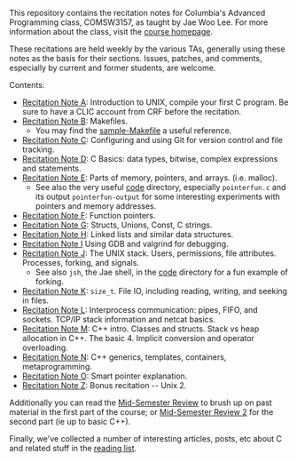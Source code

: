 This repository contains the recitation notes for Columbia's Advanced
Programming class, COMSW3157, as taught by Jae Woo Lee. For more information
about the class, visit the [course homepage](http://www.cs.columbia.edu/~jae/3157).

These recitations are held weekly by the various TAs, generally using these
notes as the basis for their sections. Issues, patches, and comments, especially
by current and former students, are welcome.

Contents:

* [Recitation Note A](A-Unix/unix-editors-compiling.md): Introduction to UNIX, compile your first C 
  program. Be sure to have a CLIC account from CRF before the recitation.
* [Recitation Note B](B-Makefiles/makefiles.md): Makefiles. 
    * You may find the [sample-Makefile](B-Makefiles/sample-Makefile) a useful reference.
* [Recitation Note C](C-Git/git.md): Configuring and using Git for version control and file tracking.
* [Recitation Note D](D-Bits-Binary-C-Basics/bits-binary-and-c-basics.md): C Basics: data types, bitwise, complex expressions and statements.
* [Recitation Note E](E-Memory-Pointers/memory-pointers.md): Parts of memory, pointers, and arrays.
(i.e. malloc).
    * See also the very useful [code](E-Memory-Pointers/code/) directory,
      especially `pointerfun.c` and its output `pointerfun-output` for some
      interesting experiments with pointers and memory addresses.
* [Recitation Note F](F-Function-Pointers/function-pointers.md): Function pointers.
* [Recitation Note G](G-Structs-Unions/structs-unions.md): Structs, Unions, Const, C strings.
* [Recitation Note H](H-Linked-Lists/linked-lists.md): Linked lists and similar data structures.
* [Recitation Note I](I-Debugging-GDB/gdb.md) Using GDB and valgrind for debugging.
* [Recitation Note J](J-Fork-Exec/fork-exec.md): The UNIX stack. Users, permissions, file
  attributes. Processes, forking, and signals. 
    * See also `jsh`, the Jae shell, in the [code](J-Fork-Exec/code/)
      directory for a fun example of forking.
* [Recitation Note K](K-File-IO/file-io.md): `size_t`. File IO, including reading, writing,
  and seeking in files.
* [Recitation Note L](L-ICP-TCP-IP/ipc-tcpip.md): Interprocess communication: pipes, FIFO, and sockets. TCP/IP stack information and netcat basics. 
* [Recitation Note M](M-cpp/cpp.md): C++ intro. Classes and structs. Stack vs heap allocation
  in C++. The basic 4. Implicit conversion and operator overloading.
* [Recitation Note N](N-Templates-Containers/templates-containers.md): C++ generics, templates,
  containers, metaprogramming.
* [Recitation Note O](O-Smart-Pointer/smart-pointers.md): Smart pointer explanation.
* [Recitation Note Z](Z-Unix-2/unix-2.md): Bonus recitation -- Unix 2.

Additionally you can read the [Mid-Semester Review](midsemester-review.md) to brush up on past material in the first part of the course; or  [Mid-Semester Review 2](midsemester-review-2.md) for the second part (ie up to basic C++).

Finally, we've collected a number of interesting articles, posts, etc about C and related stuff in the [reading list](reading-list.md).
